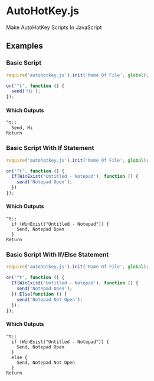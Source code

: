 # AutoHotKey.js
Make AutoHotKey Scripts In JavaScript

## Examples

### Basic Script
```js
require('autohotkey.js').init('Name Of File', global);

on('^t', function () {
  send('Hi');
});
```

#### Which Outputs
```
^t::
  Send, Hi
Return
```

### Basic Script With If Statement
```js
require('autohotkey.js').init('Name Of File', global);

on('^t', function () {
  If(WinExist('Untitled - Notepad'), function () {
    send('Notepad Open');
  })
});
```

#### Which Outputs
```
^t::
  if (WinExist("Untitled - Notepad")) {
    Send, Notepad Open
  }
Return
```

### Basic Script With If/Else Statement
```js
require('autohotkey.js').init('Name Of File', global);

on('^t', function () {
  If(WinExist('Untitled - Notepad'), function () {
    send('Notepad Open');
  }).Else(function () {
    send('Notepad Not Open');
  });
});
```

#### Which Outputs
```
^t::
  if (WinExist("Untitled - Notepad")) {
    Send, Notepad Open
  }
  else {
    Send, Notepad Not Open
  }
Return
```
